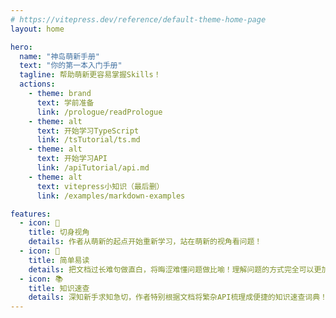 ```yaml
---
# https://vitepress.dev/reference/default-theme-home-page
layout: home

hero:
  name: "神岛萌新手册"
  text: "你的第一本入门手册"
  tagline: 帮助萌新更容易掌握Skills！
  actions:
    - theme: brand
      text: 学前准备
      link: /prologue/readPrologue
    - theme: alt
      text: 开始学习TypeScript
      link: /tsTutorial/ts.md
    - theme: alt
      text: 开始学习API
      link: /apiTutorial/api.md
    - theme: alt
      text: vitepress小知识（最后删）
      link: /examples/markdown-examples

features:
  - icon: 👀
    title: 切身视角
    details: 作者从萌新的起点开始重新学习，站在萌新的视角看问题！
  - icon: 🌟
    title: 简单易读
    details: 把文档过长难句做直白，将晦涩难懂问题做比喻！理解问题的方式完全可以更加简单且清晰！
  - icon: 📚
    title: 知识速查
    details: 深知新手求知急切，作者特别根据文档将繁杂API梳理成便捷的知识速查词典！创作卡壳也可以精准定位，搭配生动的行文风格，快速解决问题！
---
```


